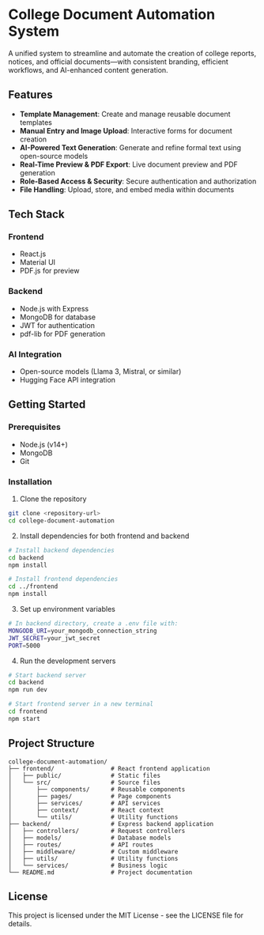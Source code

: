# College Document Automation System

A unified system to streamline and automate the creation of college reports, notices, and official documents—with consistent branding, efficient workflows, and AI-enhanced content generation.

## Features

- **Template Management**: Create and manage reusable document templates
- **Manual Entry and Image Upload**: Interactive forms for document creation
- **AI-Powered Text Generation**: Generate and refine formal text using open-source models
- **Real-Time Preview & PDF Export**: Live document preview and PDF generation
- **Role-Based Access & Security**: Secure authentication and authorization
- **File Handling**: Upload, store, and embed media within documents

## Tech Stack

### Frontend
- React.js
- Material UI
- PDF.js for preview

### Backend
- Node.js with Express
- MongoDB for database
- JWT for authentication
- pdf-lib for PDF generation

### AI Integration
- Open-source models (Llama 3, Mistral, or similar)
- Hugging Face API integration

## Getting Started

### Prerequisites
- Node.js (v14+)
- MongoDB
- Git

### Installation

1. Clone the repository
```bash
git clone <repository-url>
cd college-document-automation
```

2. Install dependencies for both frontend and backend
```bash
# Install backend dependencies
cd backend
npm install

# Install frontend dependencies
cd ../frontend
npm install
```

3. Set up environment variables
```bash
# In backend directory, create a .env file with:
MONGODB_URI=your_mongodb_connection_string
JWT_SECRET=your_jwt_secret
PORT=5000
```

4. Run the development servers
```bash
# Start backend server
cd backend
npm run dev

# Start frontend server in a new terminal
cd frontend
npm start
```

## Project Structure

```
college-document-automation/
├── frontend/                # React frontend application
│   ├── public/              # Static files
│   └── src/                 # Source files
│       ├── components/      # Reusable components
│       ├── pages/           # Page components
│       ├── services/        # API services
│       ├── context/         # React context
│       └── utils/           # Utility functions
├── backend/                 # Express backend application
│   ├── controllers/         # Request controllers
│   ├── models/              # Database models
│   ├── routes/              # API routes
│   ├── middleware/          # Custom middleware
│   ├── utils/               # Utility functions
│   └── services/            # Business logic
└── README.md                # Project documentation
```

## License

This project is licensed under the MIT License - see the LICENSE file for details.